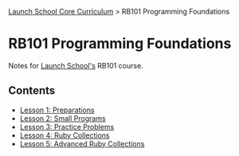 [Launch School Core Curriculum][readme] >
RB101 Programming Foundations

# RB101 Programming Foundations

Notes for [Launch School's][launch-school] RB101 course.

## Contents

- [Lesson 1: Preparations][lesson1]
- [Lesson 2: Small Programs][lesson2]
- [Lesson 3: Practice Problems][lesson3]
- [Lesson 4: Ruby Collections][lesson4]
- [Lesson 5: Advanced Ruby Collections][lesson5]

[lesson1]: lesson-1-notes.md
[lesson2]: lesson_2/lesson-2-notes.md
[lesson3]: lesson_3/lesson-3-contents.md
[lesson4]: lesson_4/lesson-4-notes.md
[lesson5]: lesson_5/lesson-5-notes.md
[readme]: /README.md
[launch-school]: https://launchschool.com
